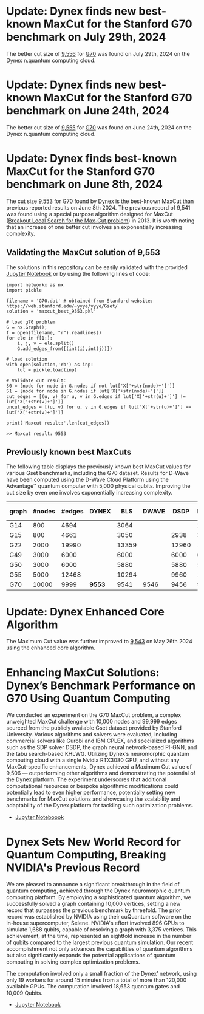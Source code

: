 # Update: Dynex finds new best-known MaxCut for the Stanford G70 benchmark on July 29th, 2024

The better cut size of [9,556](https://github.com/dynexcoin/DynexSDK/blob/main/maxcut/maxcut_best_9556.pkl) for [G70](https://web.stanford.edu/~yyye/yyye/Gset/) was found on July 29th, 2024 on the Dynex n.quantum computing cloud.


# Update: Dynex finds new best-known MaxCut for the Stanford G70 benchmark on June 24th, 2024

The better cut size of [9,555](https://github.com/dynexcoin/DynexSDK/blob/main/maxcut/maxcut_best_9555.pkl) for [G70](https://web.stanford.edu/~yyye/yyye/Gset/) was found on June 24th, 2024 on the Dynex n.quantum computing cloud.

# Update: Dynex finds best-known MaxCut for the Stanford G70 benchmark on June 8th, 2024

The cut size [9,553](https://github.com/dynexcoin/DynexSDK/blob/main/maxcut/maxcut_best_9553.pkl) for [G70](https://web.stanford.edu/~yyye/yyye/Gset/) found by [Dynex](https://github.com/dynexcoin/DynexSDK/blob/main/maxcut/G70_dynex.ipynb) is the best-known MaxCut than previous reported results on June 8th 2024. The previous record of 9,541 was found using a special purpose algorithm designed for MaxCut ([Breakout Local Search for the Max-Cut problem](https://www.researchgate.net/publication/257392755_Breakout_Local_Search_for_the_Max-Cutproblem)) in 2013. It is worth noting that an increase of one better cut involves an exponentially increasing complexity. 

## Validating the MaxCut solution of 9,553

The solutions in this repository can be easily validated with the provided [Jupyter Notebook](https://github.com/dynexcoin/DynexSDK/blob/main/maxcut/g70solutionvalidator.ipynb) or by using the following lines of code:

```
import networkx as nx
import pickle

filename = 'G70.dat' # obtained from Stanford website: https://web.stanford.edu/~yyye/yyye/Gset/
solution = 'maxcut_best_9553.pkl'

# load g70 problem
G = nx.Graph();
f = open(filename, "r").readlines()
for ele in f[1:]:
    i, j, v = ele.split()
    G.add_edges_from([(int(i),int(j))])

# load solution
with open(solution,'rb') as inp:
    lut = pickle.load(inp)

# Validate cut result:
S0 = [node for node in G.nodes if not lut['X['+str(node)+']']]
S1 = [node for node in G.nodes if lut['X['+str(node)+']']]
cut_edges = [(u, v) for u, v in G.edges if lut['X['+str(u)+']'] != lut['X['+str(v)+']']]
uncut_edges = [(u, v) for u, v in G.edges if lut['X['+str(u)+']'] == lut['X['+str(v)+']']]

print('Maxcut result:',len(cut_edges))

>> Maxcut result: 9553
```

## Previously known best MaxCuts

The following table displays the previously known best MaxCut values for various Gset benchmarks, including the G70 dataset. Results for D-Wave have been computed using the D-Wave Cloud Platform using the Advantage™ quantum computer with 5,000 physical qubits. Improving the cut size by even one involves exponentially increasing complexity.

| graph | #nodes| #edges | DYNEX | BLS | DWAVE | DSDP    | KHLWG   | RUN-CSP| PI-GNN| Gurobi (0.5 h)  | Gurobi (1 h)  | 
|--- |------|----  |---  |------ |------ |-----    |-----    |--------|-------|------           | ---           |
|G14 | 800  | 4694 |        | 3064      |       |         | 2922    |  3061  | 2943  | 3034            |3042           |
|G15 | 800  | 4661 |        | 3050      |       |  2938   | 3050    |  2928  | 2990  | 3016            | 3033          | 
|G22 | 2000 | 19990|        |13359      |       | 12960   |13359    | 13028  | 13181 |13062            |13129          | 
|G49 | 3000 | 6000 |        | 6000      |       |  6000   | 6000    |  6000  | 5918  | 6000            |  6000         | 
|G50 | 3000 | 6000 |        | 5880      |       |  5880   | 5880    |  5880  | 5820  | 5880            |  5880         | 
|G55 | 5000 | 12468|        |10294      |       |  9960   |10236    | 10116  | 10138 |10103            | 10103         | 
|G70 | 10000| 9999 |__9553__| 9541      | 9546  |  9456   | 9458    |        | 9421  | 9489            | 9490          | 

# Update: Dynex Enhanced Core Algorithm

The Maximum Cut value was further improved to [9,543](https://github.com/dynexcoin/DynexSDK/blob/main/maxcut/maxcut_best_9543.pkl) on May 26th 2024 using the enhanced core algorithm.

# Enhancing MaxCut Solutions: Dynex’s Benchmark Performance on G70 Using Quantum Computing

We conducted an experiment on the G70 MaxCut problem, a complex unweighted MaxCut challenge with 10,000 nodes and 99,999 edges sourced from the publicly available Gset dataset provided by Stanford University. Various algorithms and solvers were evaluated, including commercial solvers like Gurobi and IBM CPLEX, and specialized algorithms such as the SDP solver DSDP, the graph neural network-based PI-GNN, and the tabu search-based KHLWG. Utilizing Dynex’s neuromorphic quantum computing cloud with a single Nvidia RTX3080 GPU, and without any MaxCut-specific enhancements, Dynex achieved a Maximum Cut value of 9,506 — outperforming other algorithms and demonstrating the potential of the Dynex platform. The experiment underscores that additional computational resources or bespoke algorithmic modifications could potentially lead to even higher performance, potentially setting new benchmarks for MaxCut solutions and showcasing the scalability and adaptability of the Dynex platform for tackling such optimization problems.

- [Jupyter Noteboook](https://github.com/dynexcoin/DynexSDK/blob/main/maxcut/G70_dynex.ipynb)

# Dynex Sets New World Record for Quantum Computing, Breaking NVIDIA's Previous Record

We are pleased to announce a significant breakthrough in the field of quantum computing, achieved through the Dynex neuromorphic quantum computing platform. By employing a sophisticated quantum algorithm, we successfully solved a graph containing 10,000 vertices, setting a new record that surpasses the previous benchmark by threefold. The prior record was established by NVIDIA using their cuQuantum software on the in-house supercomputer, Selene. NVIDIA's effort involved 896 GPUs to simulate 1,688 qubits, capable of resolving a graph with 3,375 vertices. This achievement, at the time, represented an eightfold increase in the number of qubits compared to the largest previous quantum simulation. Our recent accomplishment not only advances the capabilities of quantum algorithms but also significantly expands the potential applications of quantum computing in solving complex optimization problems.

The computation involved only a small fraction of the Dynex’ network, using only 19 workers for around 15 minutes from a total of more than 120,000 available GPUs. The computation involved 18,653 quantum gates and 10,009 Qubits.

- [Jupyter Notebook](https://github.com/dynexcoin/DynexSDK/blob/main/maxcut/maxcut_record.ipynb)
